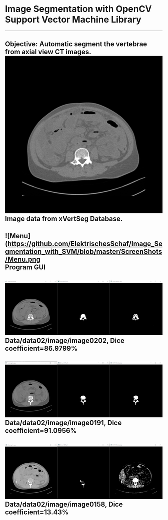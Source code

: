# Image Segmentation with OpenCV Support Vector Machine Library
---
Objective: Automatic segment the vertebrae from axial view CT images.  
![Sample](https://github.com/ElektrischesSchaf/Image_Segmentation_with_SVM/blob/master/N16074988/Data/data02/image/image0202.png)  
Image data from xVertSeg Database.
---
![Menu](https://github.com/ElektrischesSchaf/Image_Segmentation_with_SVM/blob/master/ScreenShots/Menu.png  
Program GUI
---
![02-0202](https://github.com/ElektrischesSchaf/Image_Segmentation_with_SVM/blob/master/ScreenShots/default.png)
Data/data02/image/image0202, Dice coefficient=86.9799%
---
![02-0191](https://github.com/ElektrischesSchaf/Image_Segmentation_with_SVM/blob/master/ScreenShots/02-0191.png)
Data/data02/image/image0191, Dice coefficient=91.0956%
---
![02-0158](https://github.com/ElektrischesSchaf/Image_Segmentation_with_SVM/blob/master/ScreenShots/02-0158.png)
Data/data02/image/image0158, Dice coefficient=13.43%
---